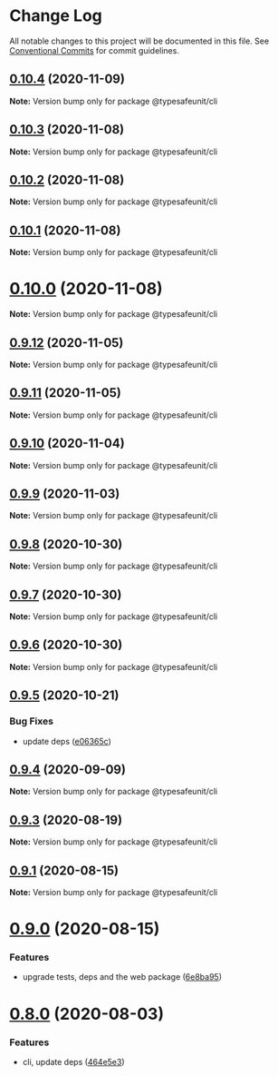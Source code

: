 # Change Log

All notable changes to this project will be documented in this file.
See [Conventional Commits](https://conventionalcommits.org) for commit guidelines.

## [0.10.4](https://github.com/izatop/typesafeunit/compare/v0.10.3...v0.10.4) (2020-11-09)

**Note:** Version bump only for package @typesafeunit/cli





## [0.10.3](https://github.com/izatop/typesafeunit/compare/v0.10.2...v0.10.3) (2020-11-08)

**Note:** Version bump only for package @typesafeunit/cli





## [0.10.2](https://github.com/izatop/typesafeunit/compare/v0.10.1...v0.10.2) (2020-11-08)

**Note:** Version bump only for package @typesafeunit/cli





## [0.10.1](https://github.com/izatop/typesafeunit/compare/v0.10.0...v0.10.1) (2020-11-08)

**Note:** Version bump only for package @typesafeunit/cli





# [0.10.0](https://github.com/izatop/typesafeunit/compare/v0.9.12...v0.10.0) (2020-11-08)

**Note:** Version bump only for package @typesafeunit/cli





## [0.9.12](https://github.com/izatop/typesafeunit/compare/v0.9.11...v0.9.12) (2020-11-05)

**Note:** Version bump only for package @typesafeunit/cli





## [0.9.11](https://github.com/izatop/typesafeunit/compare/v0.9.10...v0.9.11) (2020-11-05)

**Note:** Version bump only for package @typesafeunit/cli





## [0.9.10](https://github.com/izatop/typesafeunit/compare/v0.9.9...v0.9.10) (2020-11-04)

**Note:** Version bump only for package @typesafeunit/cli





## [0.9.9](https://github.com/izatop/typesafeunit/compare/v0.9.8...v0.9.9) (2020-11-03)

**Note:** Version bump only for package @typesafeunit/cli





## [0.9.8](https://github.com/izatop/typesafeunit/compare/v0.9.7...v0.9.8) (2020-10-30)

**Note:** Version bump only for package @typesafeunit/cli





## [0.9.7](https://github.com/izatop/typesafeunit/compare/v0.9.6...v0.9.7) (2020-10-30)

**Note:** Version bump only for package @typesafeunit/cli





## [0.9.6](https://github.com/izatop/typesafeunit/compare/v0.9.5...v0.9.6) (2020-10-30)

**Note:** Version bump only for package @typesafeunit/cli





## [0.9.5](https://github.com/izatop/typesafeunit/compare/v0.9.4...v0.9.5) (2020-10-21)


### Bug Fixes

* update deps ([e06365c](https://github.com/izatop/typesafeunit/commit/e06365cb4389afb7dcaedda729f0f2b89a832e93))





## [0.9.4](https://github.com/izatop/typesafeunit/compare/v0.9.3...v0.9.4) (2020-09-09)

**Note:** Version bump only for package @typesafeunit/cli





## [0.9.3](https://github.com/izatop/typesafeunit/compare/v0.9.2...v0.9.3) (2020-08-19)

**Note:** Version bump only for package @typesafeunit/cli





## [0.9.1](https://github.com/izatop/typesafeunit/compare/v0.9.0...v0.9.1) (2020-08-15)

**Note:** Version bump only for package @typesafeunit/cli





# [0.9.0](https://github.com/izatop/typesafeunit/compare/v0.8.0...v0.9.0) (2020-08-15)


### Features

* upgrade tests, deps and the web package ([6e8ba95](https://github.com/izatop/typesafeunit/commit/6e8ba958f0a215af2f9c8582b67d77e8a6df7c23))





# [0.8.0](https://github.com/izatop/typesafeunit/compare/v0.7.1...v0.8.0) (2020-08-03)


### Features

* cli, update deps ([464e5e3](https://github.com/izatop/typesafeunit/commit/464e5e3fc671f672dc42783db28f9f8b8bcfa00f))
